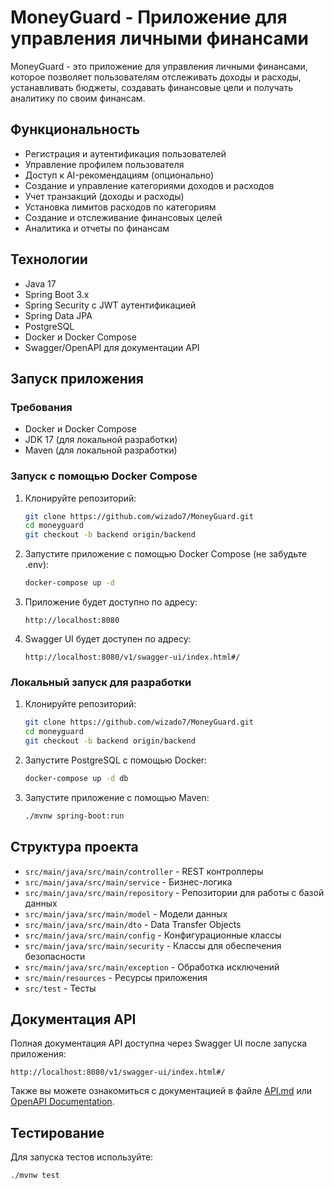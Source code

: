 # MoneyGuard - Приложение для управления личными финансами

MoneyGuard - это приложение для управления личными финансами, которое позволяет пользователям отслеживать доходы и расходы, устанавливать бюджеты, создавать финансовые цели и получать аналитику по своим финансам.

## Функциональность

- Регистрация и аутентификация пользователей
- Управление профилем пользователя
- Доступ к AI-рекомендациям (опционально)
- Создание и управление категориями доходов и расходов
- Учет транзакций (доходы и расходы)
- Установка лимитов расходов по категориям
- Создание и отслеживание финансовых целей
- Аналитика и отчеты по финансам

## Технологии

- Java 17
- Spring Boot 3.x
- Spring Security с JWT аутентификацией
- Spring Data JPA
- PostgreSQL
- Docker и Docker Compose
- Swagger/OpenAPI для документации API

## Запуск приложения

### Требования

- Docker и Docker Compose
- JDK 17 (для локальной разработки)
- Maven (для локальной разработки)

### Запуск с помощью Docker Compose

1. Клонируйте репозиторий:
   ```bash
   git clone https://github.com/wizado7/MoneyGuard.git
   cd moneyguard
   git checkout -b backend origin/backend
   ```

2. Запустите приложение с помощью Docker Compose (не забудьте .env):
   ```bash
   docker-compose up -d
   ```

3. Приложение будет доступно по адресу:
   ```
   http://localhost:8080
   ```

4. Swagger UI будет доступен по адресу:
   ```
   http://localhost:8080/v1/swagger-ui/index.html#/
   ```

### Локальный запуск для разработки

1. Клонируйте репозиторий:
   ```bash
   git clone https://github.com/wizado7/MoneyGuard.git
   cd moneyguard
   git checkout -b backend origin/backend
   ```

2. Запустите PostgreSQL с помощью Docker:
   ```bash
   docker-compose up -d db
   ```

3. Запустите приложение с помощью Maven:
   ```bash
   ./mvnw spring-boot:run
   ```

## Структура проекта

- `src/main/java/src/main/controller` - REST контроллеры
- `src/main/java/src/main/service` - Бизнес-логика
- `src/main/java/src/main/repository` - Репозитории для работы с базой данных
- `src/main/java/src/main/model` - Модели данных
- `src/main/java/src/main/dto` - Data Transfer Objects
- `src/main/java/src/main/config` - Конфигурационные классы
- `src/main/java/src/main/security` - Классы для обеспечения безопасности
- `src/main/java/src/main/exception` - Обработка исключений
- `src/main/resources` - Ресурсы приложения
- `src/test` - Тесты

## Документация API

Полная документация API доступна через Swagger UI после запуска приложения:
```
http://localhost:8080/v1/swagger-ui/index.html#/
```

Также вы можете ознакомиться с документацией в файле [API.md](API.md) или [OpenAPI Documentation](https://redocly.github.io/redoc/?url=https://raw.githubusercontent.com/wizado7/MoneyGuard/backend/backend/src/main/resources/openapi/openapi.yaml).

## Тестирование

Для запуска тестов используйте:
```bash
./mvnw test
```


